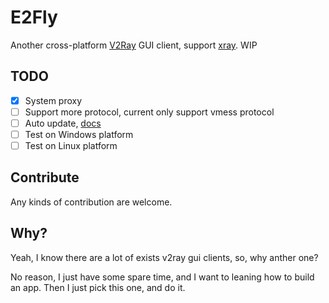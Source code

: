 # E2Fly

Another cross-platform [V2Ray] GUI client, support [xray]. WIP

## TODO

- [x] System proxy
- [ ] Support more protocol, current only support vmess protocol
- [ ] Auto update, [docs](https://www.electron.build/auto-update.html)
- [ ] Test on Windows platform
- [ ] Test on Linux platform

## Contribute

Any kinds of contribution are welcome.

## Why?

Yeah, I know there are a lot of exists v2ray gui clients, so, why anther one?

No reason, I just have some spare time, and I want to leaning how to build an app. Then I just pick this one, and do it.

[v2ray]: https://www.v2fly.org/
[xray]: https://xtls.github.io/
